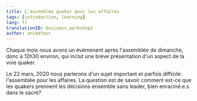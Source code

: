 ```yaml
---
title: L'assemblée quaker pour les affaires
tags: [introduction, learning]
lang: fr
translationID: business_workshop1
author: animateur
---
```

Chaque mois nous avons un évémenent après l'assemblée de dimanche, donc à 12h30 environ, qui inclut une brève présentation d'un aspect de la voie quaker.

Le 22 mars, 2020 nous parlerons d'un sujet important et parfois difficile: l'assemblée pour les affaires. La question est de savoir comment est-ce que les quakers prennent les décisions ensemble sans leader, bien enraciné.e.s dans le sacré? 
